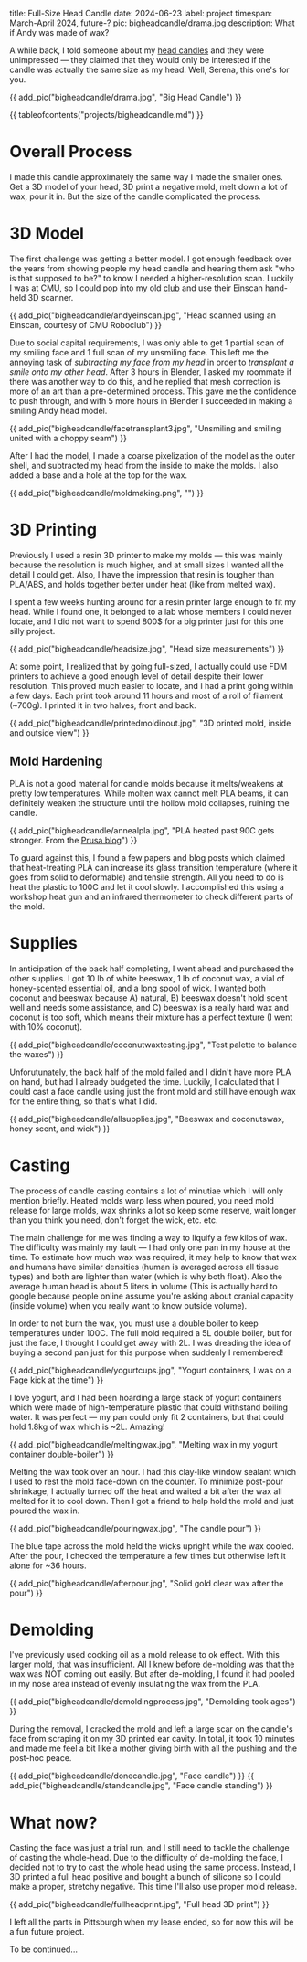 title: Full-Size Head Candle
date: 2024-06-23
label: project
timespan: March-April 2024, future-?
pic: bigheadcandle/drama.jpg
description: What if Andy was made of wax?

A while back, I told someone about my [head candles](../headcandles) and they were unimpressed — they claimed that they would only be interested if the candle was actually the same size as my head. Well, Serena, this one's for you.

{{ add_pic("bigheadcandle/drama.jpg", "Big Head Candle") }}

{{ tableofcontents("projects/bigheadcandle.md") }}

# Overall Process
I made this candle approximately the same way I made the smaller ones. Get a 3D model of your head, 3D print a negative mold, melt down a lot of wax, pour it in. But the size of the candle complicated the process.

# 3D Model
The first challenge was getting a better model. I got enough feedback over the years from showing people my head candle and hearing them ask "who is that supposed to be?" to know I needed a higher-resolution scan. Luckily I was at CMU, so I could pop into my old [club]() and use their Einscan hand-held 3D scanner. 

{{ add_pic("bigheadcandle/andyeinscan.jpg", "Head scanned using an Einscan, courtesy of CMU Roboclub") }}

Due to social capital requirements, I was only able to get 1 partial scan of my smiling face and 1 full scan of my unsmiling face. This left me the annoying task of _subtracting my face from my head_ in order to _transplant a smile onto my other head_. After 3 hours in Blender, I asked my roommate if there was another way to do this, and he replied that mesh correction is more of an art than a pre-determined process. This gave me the confidence to push through, and with 5 more hours in Blender I succeeded in making a smiling Andy head model.  

{{ add_pic("bigheadcandle/facetransplant3.jpg", "Unsmiling and smiling united with a choppy seam") }}

After I had the model, I made a coarse pixelization of the model as the outer shell, and subtracted my head from the inside to make the molds. I also added a base and a hole at the top for the wax.

{{ add_pic("bigheadcandle/moldmaking.png", "") }}

# 3D Printing
Previously I used a resin 3D printer to make my molds — this was mainly because the resolution is much higher, and at small sizes I wanted all the detail I could get. Also, I have the impression that resin is tougher than PLA/ABS, and holds together better under heat (like from melted wax).

I spent a few weeks hunting around for a resin printer large enough to fit my head. While I found one, it belonged to a lab whose members I could never locate, and I did not want to spend 800$ for a big printer just for this one silly project.

{{ add_pic("bigheadcandle/headsize.jpg", "Head size measurements") }}

At some point, I realized that by going full-sized, I actually could use FDM printers to achieve a good enough level of detail despite their lower resolution. This proved much easier to locate, and I had a print going within a few days. Each print took around 11 hours and most of a roll of filament (~700g). I printed it in two halves, front and back.

{{ add_pic("bigheadcandle/printedmoldinout.jpg", "3D printed mold, inside and outside view") }}

## Mold Hardening
PLA is not a good material for candle molds because it melts/weakens at pretty low temperatures. While molten wax cannot melt PLA beams, it can definitely weaken the structure until the hollow mold collapses, ruining the candle. 

{{ add_pic("bigheadcandle/annealpla.jpg", "PLA heated past 90C gets stronger. From the <a target='_blank' href='https://blog.prusa3d.com/how-to-improve-your-3d-prints-with-annealing_31088/'>Prusa blog</a>") }}


To guard against this, I found a few papers and blog posts which claimed that heat-treating PLA can increase its glass transition temperature (where it goes from solid to deformable) and tensile strength. All you need to do is heat the plastic to 100C and let it cool slowly. I accomplished this using a workshop heat gun and an infrared thermometer to check different parts of the mold.

# Supplies

In anticipation of the back half completing, I went ahead and purchased the other supplies. I got 10 lb of white beeswax, 1 lb of coconut wax, a vial of honey-scented essential oil, and a long spool of wick. I wanted both coconut and beeswax because A) natural, B) beeswax doesn't hold scent well and needs some assistance, and C) beeswax is a really hard wax and coconut is too soft, which means their mixture has a perfect texture (I went with 10% coconut).

{{ add_pic("bigheadcandle/coconutwaxtesting.jpg", "Test palette to balance the waxes") }}

Unforutunately, the back half of the mold failed and I didn't have more PLA on hand, but had I already budgeted the time. Luckily, I calculated that I could cast a face candle using just the front mold and still have enough wax for the entire thing, so that's what I did. 

{{ add_pic("bigheadcandle/allsupplies.jpg", "Beeswax and coconutswax, honey scent, and wick") }}


# Casting
The process of candle casting contains a lot of minutiae which I will only mention briefly. Heated molds warp less when poured, you need mold release for large molds, wax shrinks a lot so keep some reserve, wait longer than you think you need, don't forget the wick, etc. etc.

The main challenge for me was finding a way to liquify a few kilos of wax. The difficulty was mainly my fault — I had only one pan in my house at the time. To estimate how much wax was required, it may help to know that wax and humans have similar densities (human is averaged across all tissue types) and both are lighter than water (which is why both float). Also the average human head is about 5 liters in volume (This is actually hard to google because people online assume you're asking about cranial capacity (inside volume) when you really want to know outside volume).

 In order to not burn the wax, you must use a double boiler to keep temperatures under 100C. The full mold required a 5L double boiler, but for just the face, I thought I could get away with 2L. I was dreading the idea of buying a second pan just for this purpose when suddenly I remembered! 

{{ add_pic("bigheadcandle/yogurtcups.jpg", "Yogurt containers, I was on a Fage kick at the time") }}

I love yogurt, and I had been hoarding a large stack of yogurt containers which were made of high-temperature plastic that could withstand boiling water. It was perfect — my pan could only fit 2 containers, but that could hold 1.8kg of wax which is ~2L. Amazing!

{{ add_pic("bigheadcandle/meltingwax.jpg", "Melting wax in my yogurt container double-boiler") }}

Melting the wax took over an hour. I had this clay-like window sealant which I used to rest the mold face-down on the counter. To minimize post-pour shrinkage, I actually turned off the heat and waited a bit after the wax all melted for it to cool down. Then I got a friend to help hold the mold and just poured the wax in. 

{{ add_pic("bigheadcandle/pouringwax.jpg", "The candle pour") }}

The blue tape across the mold held the wicks upright while the wax cooled. After the pour, I checked the temperature a few times but otherwise left it alone for ~36 hours.

{{ add_pic("bigheadcandle/afterpour.jpg", "Solid gold clear wax after the pour") }}

# Demolding
I've previously used cooking oil as a mold release to ok effect. With this larger mold, that was insufficient. All I knew before de-molding was that the wax was NOT coming out easily. But after de-molding, I found it had pooled in my nose area instead of evenly insulating the wax from the PLA.

{{ add_pic("bigheadcandle/demoldingprocess.jpg", "Demolding took ages") }}

During the removal, I cracked the mold and left a large scar on the candle's face from scraping it on my 3D printed ear cavity. In total, it took 10 minutes and made me feel a bit like a mother giving birth with all the pushing and the post-hoc peace.

{{ add_pic("bigheadcandle/donecandle.jpg", "Face candle") }}
{{ add_pic("bigheadcandle/standcandle.jpg", "Face candle standing") }}


# What now? 
Casting the face was just a trial run, and I still need to tackle the challenge of casting the whole-head. Due to the difficulty of de-molding the face, I decided not to try to cast the whole head using the same process. Instead, I 3D printed a full head positive and bought a bunch of silicone so I could make a proper, stretchy negative. This time I'll also use proper mold release. 

{{ add_pic("bigheadcandle/fullheadprint.jpg", "Full head 3D print") }}

I left all the parts in Pittsburgh when my lease ended, so for now this will be a fun future project. 

To be continued...




